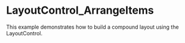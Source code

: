 # LayoutControl_ArrangeItems


<p>This example demonstrates how to build a compound layout using the LayoutControl.</p>

<br/>


